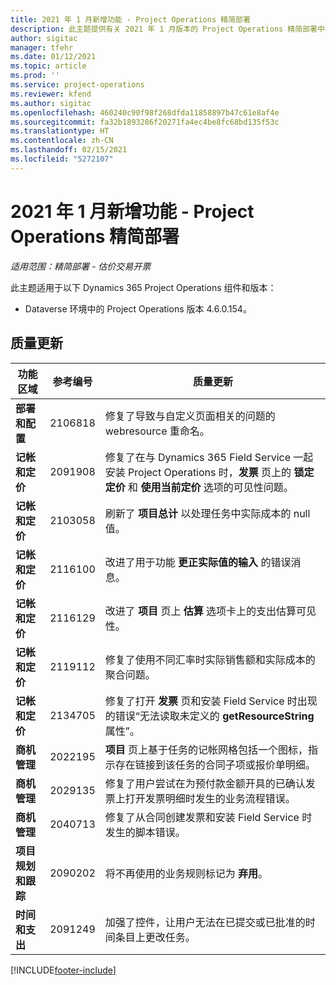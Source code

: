 ```yaml
---
title: 2021 年 1 月新增功能 - Project Operations 精简部署
description: 此主题提供有关 2021 年 1 月版本的 Project Operations 精简部署中推出的质量更新的信息。
author: sigitac
manager: tfehr
ms.date: 01/12/2021
ms.topic: article
ms.prod: ''
ms.service: project-operations
ms.reviewer: kfend
ms.author: sigitac
ms.openlocfilehash: 460240c90f98f268dfda11858897b47c61e8af4e
ms.sourcegitcommit: fa32b1893286f20271fa4ec4be8fc68bd135f53c
ms.translationtype: HT
ms.contentlocale: zh-CN
ms.lasthandoff: 02/15/2021
ms.locfileid: "5272107"
---
```

# <a name="whats-new-january-2021---project-operations-lite-deployment"></a>2021 年 1 月新增功能 - Project Operations 精简部署


_适用范围：精简部署 - 估价交易开票_

此主题适用于以下 Dynamics 365 Project Operations 组件和版本：

  - Dataverse 环境中的 Project Operations 版本 4.6.0.154。
  
## <a name="quality-updates"></a>质量更新

| **功能区域** | **参考编号** | **质量更新** |
| --- | --- | --- |
| **部署和配置** | 2106818 | 修复了导致与自定义页面相关的问题的 webresource 重命名。 |
| **记帐和定价** | 2091908 | 修复了在与 Dynamics 365 Field Service 一起安装 Project Operations 时，**发票** 页上的 **锁定定价** 和 **使用当前定价** 选项的可见性问题。 |
| **记帐和定价** | 2103058 | 刷新了 **项目总计** 以处理任务中实际成本的 null 值。 |
| **记帐和定价** | 2116100 | 改进了用于功能 **更正实际值的输入** 的错误消息。 |
| **记帐和定价** | 2116129 | 改进了 **项目** 页上 **估算** 选项卡上的支出估算可见性。 |
| **记帐和定价** | 2119112 | 修复了使用不同汇率时实际销售额和实际成本的聚合问题。 |
| **记帐和定价** | 2134705 | 修复了打开 **发票** 页和安装 Field Service 时出现的错误“无法读取未定义的 **getResourceString** 属性”。 |
| **商机管理** | 2022195 | **项目** 页上基于任务的记帐网格包括一个图标，指示存在链接到该任务的合同子项或报价单明细。 |
| **商机管理** | 2029135 | 修复了用户尝试在为预付款金额开具的已确认发票上打开发票明细时发生的业务流程错误。 |
| **商机管理** | 2040713 | 修复了从合同创建发票和安装 Field Service 时发生的脚本错误。 |
| **项目规划和跟踪** | 2090202 | 将不再使用的业务规则标记为 **弃用**。 |
| **时间和支出** | 2091249 | 加强了控件，让用户无法在已提交或已批准的时间条目上更改任务。 |


[!INCLUDE[footer-include](../../includes/footer-banner.md)]